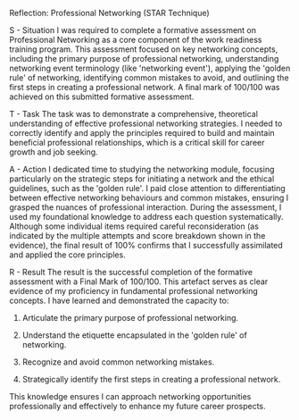 Reflection: Professional Networking (STAR Technique)

S - Situation
I was required to complete a formative assessment on Professional Networking as a core component of the work readiness training program. This assessment focused on key networking concepts, including the primary purpose of professional networking, understanding networking event terminology (like 'networking event'), applying the 'golden rule' of networking, identifying common mistakes to avoid, and outlining the first steps in creating a professional network. A final mark of 100/100 was achieved on this submitted formative assessment.

T - Task
The task was to demonstrate a comprehensive, theoretical understanding of effective professional networking strategies. I needed to correctly identify and apply the principles required to build and maintain beneficial professional relationships, which is a critical skill for career growth and job seeking.

A - Action
I dedicated time to studying the networking module, focusing particularly on the strategic steps for initiating a network and the ethical guidelines, such as the 'golden rule'. I paid close attention to differentiating between effective networking behaviours and common mistakes, ensuring I grasped the nuances of professional interaction. During the assessment, I used my foundational knowledge to address each question systematically. Although some individual items required careful reconsideration (as indicated by the multiple attempts and score breakdown shown in the evidence), the final result of 100% confirms that I successfully assimilated and applied the core principles.

R - Result
The result is the successful completion of the formative assessment with a Final Mark of 100/100. This artefact serves as clear evidence of my proficiency in fundamental professional networking concepts. I have learned and demonstrated the capacity to:

1) Articulate the primary purpose of professional networking.

2) Understand the etiquette encapsulated in the 'golden rule' of networking.

3) Recognize and avoid common networking mistakes.

4) Strategically identify the first steps in creating a professional network.

This knowledge ensures I can approach networking opportunities professionally and effectively to enhance my future career prospects.
